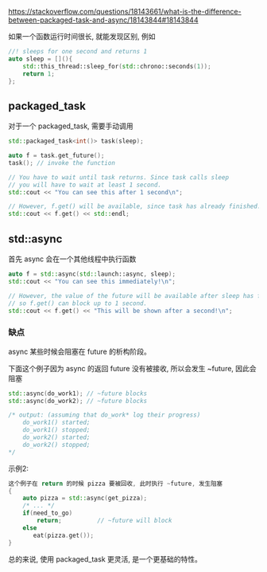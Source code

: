 https://stackoverflow.com/questions/18143661/what-is-the-difference-between-packaged-task-and-async/18143844#18143844

如果一个函数运行时间很长, 就能发现区别, 例如
```cpp
//! sleeps for one second and returns 1
auto sleep = [](){
    std::this_thread::sleep_for(std::chrono::seconds(1));
    return 1;
};
```

## packaged_task

对于一个 packaged_task, 需要手动调用
```cpp
std::packaged_task<int()> task(sleep);

auto f = task.get_future();
task(); // invoke the function

// You have to wait until task returns. Since task calls sleep
// you will have to wait at least 1 second.
std::cout << "You can see this after 1 second\n";

// However, f.get() will be available, since task has already finished.
std::cout << f.get() << std::endl;
```

## std::async
首先 async 会在一个其他线程中执行函数
```cpp
auto f = std::async(std::launch::async, sleep);
std::cout << "You can see this immediately!\n";

// However, the value of the future will be available after sleep has finished
// so f.get() can block up to 1 second.
std::cout << f.get() << "This will be shown after a second!\n";
```

### 缺点

async 某些时候会阻塞在 future 的析构阶段。

下面这个例子因为 async 的返回 future 没有被接收, 所以会发生 ~future, 因此会阻塞

```cpp
std::async(do_work1); // ~future blocks
std::async(do_work2); // ~future blocks

/* output: (assuming that do_work* log their progress)
    do_work1() started;
    do_work1() stopped;
    do_work2() started;
    do_work2() stopped;
*/
```

示例2:
```cpp
这个例子在 return 的时候 pizza 要被回收, 此时执行 ~future, 发生阻塞
{
    auto pizza = std::async(get_pizza);
    /* ... */
    if(need_to_go)
        return;          // ~future will block
    else
       eat(pizza.get());
}  
```

总的来说, 使用 packaged_task 更灵活, 是一个更基础的特性。